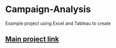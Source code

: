 # Campaign-Analysis
Example project using Excel and Tableau to create 

## [Main project link](https://github.com/DaneM2/Campaign-Analysis/blob/main/Final_Project_DaneTurnbull.pptx)
